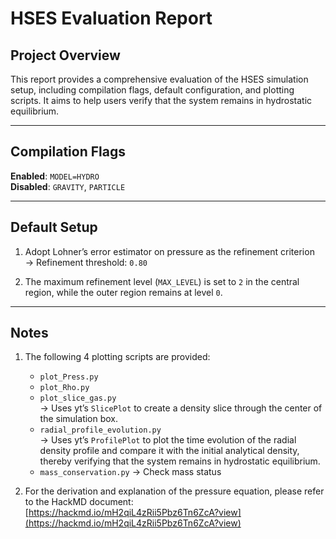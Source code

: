 # HSES Evaluation Report

## Project Overview

This report provides a comprehensive evaluation of the HSES simulation setup, including compilation flags, default configuration, and plotting scripts. It aims to help users verify that the system remains in hydrostatic equilibrium.

---

## Compilation Flags

**Enabled**: `MODEL=HYDRO`  
**Disabled**: `GRAVITY`, `PARTICLE`

---

## Default Setup

1. Adopt Lohner’s error estimator on pressure as the refinement criterion  
   → Refinement threshold: `0.80`

2. The maximum refinement level (`MAX_LEVEL`) is set to `2` in the central region, while the outer region remains at level `0`.

---

## Notes

1. The following 4 plotting scripts are provided:

   - `plot_Press.py`  
   - `plot_Rho.py`  
   - `plot_slice_gas.py`  
     → Uses yt’s `SlicePlot` to create a density slice through the center of the simulation box.  
   - `radial_profile_evolution.py`  
     → Uses yt’s `ProfilePlot` to plot the time evolution of the radial density profile and compare it with the initial analytical density, thereby verifying that the system remains in hydrostatic equilibrium.
   - `mass_conservation.py`
     → Check mass status  

2. For the derivation and explanation of the pressure equation, please refer to the HackMD document:  
    [https://hackmd.io/mH2qiL4zRii5Pbz6Tn6ZcA?view](https://hackmd.io/mH2qiL4zRii5Pbz6Tn6ZcA?view)

